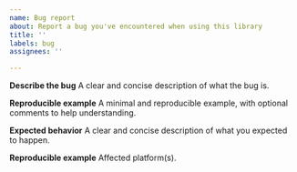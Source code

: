 ```yaml
---
name: Bug report
about: Report a bug you've encountered when using this library
title: ''
labels: bug
assignees: ''

---
```


**Describe the bug**
A clear and concise description of what the bug is.

**Reproducible example**
A minimal and reproducible example, with optional comments to help understanding.

**Expected behavior**
A clear and concise description of what you expected to happen.

**Reproducible example**
Affected platform(s).